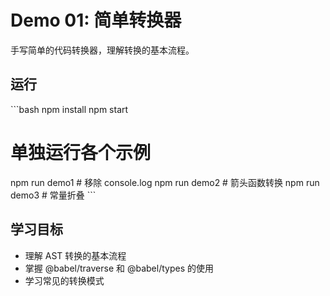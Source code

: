 # Demo 01: 简单转换器

手写简单的代码转换器，理解转换的基本流程。

## 运行

\`\`\`bash
npm install
npm start

# 单独运行各个示例
npm run demo1  # 移除 console.log
npm run demo2  # 箭头函数转换
npm run demo3  # 常量折叠
\`\`\`

## 学习目标

- 理解 AST 转换的基本流程
- 掌握 @babel/traverse 和 @babel/types 的使用
- 学习常见的转换模式
